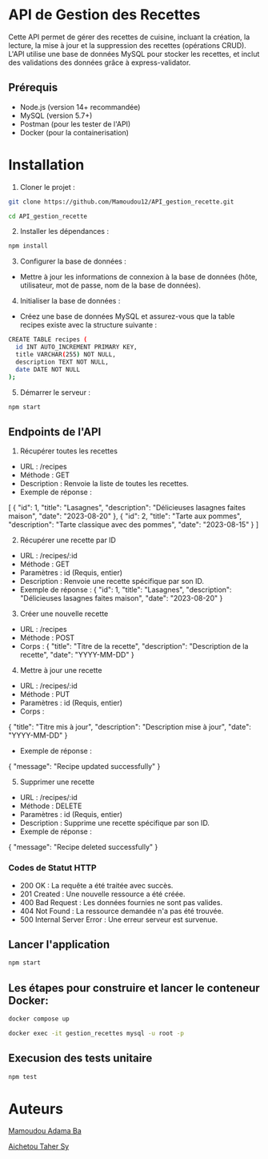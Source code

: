 # API de Gestion des Recettes

Cette API permet de gérer des recettes de cuisine, incluant la création, la lecture, la mise à jour et la suppression des recettes (opérations CRUD). L'API utilise une base de données MySQL pour stocker les recettes, et inclut des validations des données grâce à express-validator.

## Prérequis

- Node.js (version 14+ recommandée)
- MySQL (version 5.7+)
- Postman (pour les tester de l'API)
- Docker (pour la containerisation)

# Installation

1. Cloner le projet :

```bash
git clone https://github.com/Mamoudou12/API_gestion_recette.git
```

```bash
cd API_gestion_recette
```

2. Installer les dépendances :

```bash
npm install
```

3. Configurer la base de données :

- Mettre à jour les informations de connexion à la base de données (hôte, utilisateur, mot de passe, nom de la base de données).

4. Initialiser la base de données :

- Créez une base de données MySQL et assurez-vous que la table recipes existe avec la structure suivante :

```bash
CREATE TABLE recipes (
  id INT AUTO_INCREMENT PRIMARY KEY,
  title VARCHAR(255) NOT NULL,
  description TEXT NOT NULL,
  date DATE NOT NULL
);
```

5. Démarrer le serveur :

```bash
npm start
```

## Endpoints de l'API

1. Récupérer toutes les recettes

- URL : /recipes
- Méthode : GET
- Description : Renvoie la liste de toutes les recettes.
- Exemple de réponse :

[
{
"id": 1,
"title": "Lasagnes",
"description": "Délicieuses lasagnes faites maison",
"date": "2023-08-20"
},
{
"id": 2,
"title": "Tarte aux pommes",
"description": "Tarte classique avec des pommes",
"date": "2023-08-15"
}
]

2. Récupérer une recette par ID

- URL : /recipes/:id
- Méthode : GET
- Paramètres : id (Requis, entier)
- Description : Renvoie une recette spécifique par son ID.
- Exemple de réponse :
  {
  "id": 1,
  "title": "Lasagnes",
  "description": "Délicieuses lasagnes faites maison",
  "date": "2023-08-20"
  }

3. Créer une nouvelle recette

- URL : /recipes
- Méthode : POST
- Corps :
  {
  "title": "Titre de la recette",
  "description": "Description de la recette",
  "date": "YYYY-MM-DD"
  }

4.  Mettre à jour une recette

- URL : /recipes/:id
- Méthode : PUT
- Paramètres : id (Requis, entier)
- Corps :

{
"title": "Titre mis à jour",
"description": "Description mise à jour",
"date": "YYYY-MM-DD"
}

- Exemple de réponse :

{
"message": "Recipe updated successfully"
}

5. Supprimer une recette

- URL : /recipes/:id
- Méthode : DELETE
- Paramètres : id (Requis, entier)
- Description : Supprime une recette spécifique par son ID.
- Exemple de réponse :

{
"message": "Recipe deleted successfully"
}

### Codes de Statut HTTP

- 200 OK : La requête a été traitée avec succès.
- 201 Created : Une nouvelle ressource a été créée.
- 400 Bad Request : Les données fournies ne sont pas valides.
- 404 Not Found : La ressource demandée n'a pas été trouvée.
- 500 Internal Server Error : Une erreur serveur est survenue.

## Lancer l'application

```bash
npm start
```

## Les étapes pour construire et lancer le conteneur Docker:

```bash
docker compose up 
```

```bash
docker exec -it gestion_recettes mysql -u root -p
```

## Execusion des tests unitaire

```bash
npm test
```

# Auteurs

[Mamoudou Adama Ba ](https://github.com/Mamoudou12)

[Aichetou Taher Sy ](https://github.com/shyshasy)

